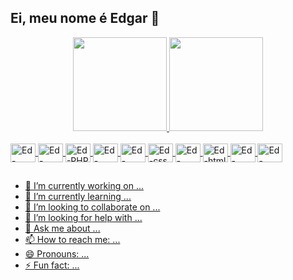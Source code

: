 ## Ei, meu nome é Edgar 🙂

<div align="center">
  <a href="https://github.com/brERS">
  <img height="150em" src="https://github-readme-stats.vercel.app/api?username=brERS&show_icons=true&theme=dracula&include_all_commits=true&count_private=true"/>
  <img height="150em" src="https://github-readme-stats.vercel.app/api/top-langs/?username=brERS&layout=compact&langs_count=7&theme=dracula"/>
</div>
<div style="display: inline_block"><br>
  <img align="center" alt="Ed-Python" height="30" width="40" src="https://cdn.jsdelivr.net/gh/devicons/devicon/icons/python/python-original.svg">
  <img align="center" alt="Ed-Django" height="30" width="40" src="https://cdn.jsdelivr.net/gh/devicons/devicon/icons/django/django-plain.svg">
  <img align="center" alt="Ed-PHP" height="30" width="40" src="https://cdn.jsdelivr.net/gh/devicons/devicon/icons/php/php-original.svg">
  <img align="center" alt="Ed-codeigniter" height="30" width="40" src="https://cdn.jsdelivr.net/gh/devicons/devicon/icons/codeigniter/codeigniter-plain-wordmark.svg">
  <img align="center" alt="Ed-JavaScript" height="30" width="40" src="https://cdn.jsdelivr.net/gh/devicons/devicon/icons/javascript/javascript-plain.svg">
  <img align="center" alt="Ed-css" height="30" width="40" src="https://cdn.jsdelivr.net/gh/devicons/devicon/icons/css3/css3-plain-wordmark.svg">
  <img align="center" alt="Ed-bootstrap" height="30" width="40" src="https://cdn.jsdelivr.net/gh/devicons/devicon/icons/bootstrap/bootstrap-plain-wordmark.svg">
  <img align="center" alt="Ed-html" height="30" width="40" src="https://cdn.jsdelivr.net/gh/devicons/devicon/icons/html5/html5-plain-wordmark.svg"">
  <img align="center" alt="Ed-mqsl" height="30" width="40" src="https://cdn.jsdelivr.net/gh/devicons/devicon/icons/mysql/mysql-original.svg">
  <img align="center" alt="Ed-postgreSQL" height="30" width="40" src="https://cdn.jsdelivr.net/gh/devicons/devicon/icons/postgresql/postgresql-plain-wordmark.svg">
</div>

##

- 🔭 I’m currently working on ...
- 🌱 I’m currently learning ...
- 👯 I’m looking to collaborate on ...
- 🤔 I’m looking for help with ...
- 💬 Ask me about ...
- 📫 How to reach me: ...
- 😄 Pronouns: ...
- ⚡ Fun fact: ...
